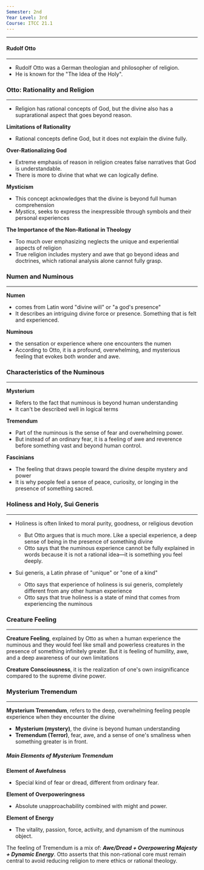 ```yaml
---
Semester: 2nd
Year Level: 3rd
Course: ITCC 21.1
---
```

----

#### Rudolf Otto
---
- Rudolf Otto was a German theologian and philosopher of religion.
- He is known for the "The Idea of the Holy".

### Otto: Rationality and Religion
---
- Religion has rational concepts of God, but the divine also has a suprarational aspect that goes beyond reason.

**Limitations of Rationality**
- Rational concepts define God, but it does not explain the divine fully.

**Over-Rationalizing God**
- Extreme emphasis of reason in religion creates false narratives that God is understandable.
- There is more to divine that what we can logically define.

**Mysticism**
- This concept acknowledges that the divine is beyond full human comprehension
- *Mystics*, seeks to express the inexpressible through symbols and their personal experiences

**The Importance of the Non-Rational in Theology**
- Too much over emphasizing neglects the unique and experiential aspects of religion
- True religion includes mystery and awe that go beyond ideas and doctrines, which rational analysis alone cannot fully grasp.

### Numen and Numinous
---
**Numen**
- comes from Latin word "divine will" or "a god's presence"
- It describes an intriguing divine force or presence. Something that is felt and experienced.

**Numinous**
- the sensation or experience where one encounters the numen
- According to Otto, it is a profound, overwhelming, and mysterious feeling that evokes both wonder and awe.

### Characteristics of the Numinous
---
**Mysterium**
- Refers to the fact that numinous is beyond human understanding
- It can't be described well in logical terms

**Tremendum**
- Part of the numinous is the sense of fear and overwhelming power.
- But instead of an ordinary fear, it is a feeling of awe and reverence before something vast and beyond human control.

**Fascinians**
- The feeling that draws people toward the divine despite mystery and power
- It is why people feel a sense of peace, curiosity, or longing in the presence of something sacred.

### Holiness and Holy, Sui Generis
---
- Holiness is often linked to moral purity, goodness, or religious devotion
	- But Otto argues that is much more. Like a special experience, a deep sense of being in the presence of something divine
	- Otto says that the numinous experience cannot be fully explained in words because it is not a rational idea—it is something you feel deeply.

- Sui generis, a Latin phrase of "unique" or "one of a kind"
	- Otto says that experience of holiness is sui generis, completely different from any other human experience
	- Otto says that true holiness is a state of mind that comes from experiencing the numinous

### Creature Feeling
---
**Creature Feeling**, explained by Otto as when a human experience the numinous and they would feel like small and powerless creatures in the presence of something infinitely greater. But it is feeling of humility, awe, and a deep awareness of our own limitations

**Creature Consciousness**, it is the realization of one's own insignificance compared to the supreme divine power.

### Mysterium Tremendum
---
**Mysterium Tremendum**, refers to the deep, overwhelming feeling people experience when they encounter the divine
- **Mysterium (mystery)**, the divine is beyond human understanding
- **Tremendum (Terror)**, fear, awe, and a sense of one's smallness when something greater is in front.

##### Main Elements of Mysterium Tremendum
**Element of Awefulness**
- Special kind of fear or dread, different from ordinary fear.

**Element of Overpoweringness**
- Absolute unapproachability combined with might and power.

**Element of Energy**
- The vitality, passion, force, activity, and dynamism of the numinous object.

The feeling of Tremendum is a mix of: ***Awe/Dread + Overpowering Majesty + Dynamic Energy***. Otto asserts that this non-rational core must remain central to avoid reducing religion to mere ethics or rational theology.


